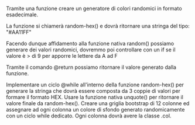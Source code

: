 Tramite una funzione creare un generatore di colori randomici in formato esadecimale.

La funzione si chiamerà random-hex() e dovrà ritornare una stringa del tipo: "#AA11FF"

Facendo dunque affidamento alla funzione nativa random() possiamo generare dei valori randomici, dovremmo poi controllare con un if se il valore è > di 9 per apporre le lettere da A ad F

Tramite il comando @return possiamo ritornare il valore generato dalla funzione.



Implementare un ciclo @while all'interno della funzione random-hex() per generare la stringa che dovrà essere composta da 3 coppie di valori per formare il formato HEX. Usare la funzione nativa unquote() per ritornare il valore finale da random-hex(). Creare una griglia bootstrap di 12 colonne ed assegnare ad ogni colonna un colore di sfondo generato randomicamente con un ciclo while dedicato. Ogni colonna dovrà avere la classe .col.